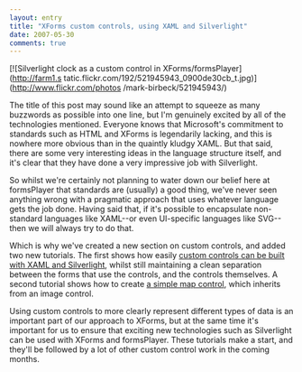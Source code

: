 ```yaml
---
layout: entry
title: "XForms custom controls, using XAML and Silverlight"
date: 2007-05-30
comments: true
---
```

[![Silverlight clock as a custom control in XForms/formsPlayer](http://farm1.s
tatic.flickr.com/192/521945943_0900de30cb_t.jpg)](http://www.flickr.com/photos
/mark-birbeck/521945943/)

  
The title of this post may sound like an attempt to squeeze as many buzzwords
as possible into one line, but I'm genuinely excited by all of the
technologies mentioned. Everyone knows that Microsoft's commitment to
standards such as HTML and XForms is legendarily lacking, and this is nowhere
more obvious than in the quaintly kludgy XAML. But that said, there are some
very interesting ideas in the language structure itself, and it's clear that
they have done a very impressive job with Silverlight.

<!-- more -->

  
So whilst we're certainly not planning to water down our belief here at
formsPlayer that standards are (usually) a good thing, we've never seen
anything wrong with a pragmatic approach that uses whatever language gets the
job done. Having said that, if it's possible to encapsulate non-standard
languages like XAML--or even UI-specific languages like SVG--then we will
always try to do that.

  
Which is why we've created a new section on custom controls, and added two new
tutorials. The first shows how easily [custom controls can be built with XAML
and Silverlight](/node/890), whilst still maintaining a clean separation
between the forms that use the controls, and the controls themselves. A second
tutorial shows how to create [a simple map control](/node/887), which inherits
from an image control.

  
Using custom controls to more clearly represent different types of data is an
important part of our approach to XForms, but at the same time it's important
for us to ensure that exciting new technologies such as Silverlight can be
used with XForms and formsPlayer. These tutorials make a start, and they'll be
followed by a lot of other custom control work in the coming months.

